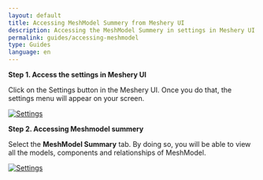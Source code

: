 ```yaml
---
layout: default
title: Accessing MeshModel Summery from Meshery UI
description: Accessing the MeshModel Summery in settings in Meshery UI
permalink: guides/accessing-meshmodel
type: Guides
language: en
---
```


**Step 1. Access the settings in Meshery UI**

Click on the Settings button in the Meshery UI. Once you do that, the settings menu will appear on your screen.

<a href="{{ site.baseurl }}/assets/img/meshmodel/settings-meshmodal.png"><img alt="Settings" src="{{ site.baseurl }}/assets/img/meshmodel/settings-meshmodal.png" /></a>

**Step 2. Accessing Meshmodel summery**

Select the **MeshModel Summary** tab. By doing so, you will be able to view all the models, components and relationships of MeshModel.

<a href="{{ site.baseurl }}/assets/img/meshmodel/settings-meshmodel-summary.png"><img alt="Settings" src="{{ site.baseurl }}/assets/img/meshmodel/settings-meshmodel-summary.png" /></a>